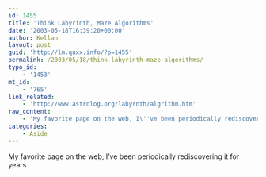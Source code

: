 ```yaml
---
id: 1455
title: 'Think Labyrinth, Maze Algorithms'
date: '2003-05-18T16:39:20+00:00'
author: Kellan
layout: post
guid: 'http://lm.quxx.info/?p=1455'
permalink: /2003/05/18/think-labyrinth-maze-algorithms/
typo_id:
    - '1453'
mt_id:
    - '765'
link_related:
    - 'http://www.astrolog.org/labyrnth/algrithm.htm'
raw_content:
    - 'My favorite page on the web, I\''ve been periodically rediscovering it for years'
categories:
    - Aside
---
```


My favorite page on the web, I’ve been periodically rediscovering it for years